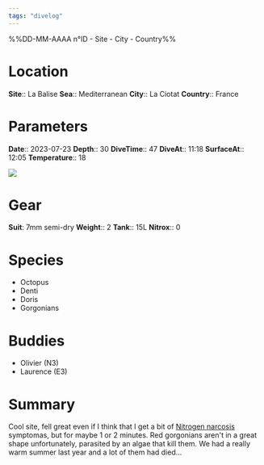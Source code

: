 ```yaml
---
tags: "divelog"
---
```

%%DD-MM-AAAA n°ID - Site - City - Country%%
# Location
**Site**:: La Balise
**Sea**:: Mediterranean
**City**:: La Ciotat
**Country**:: France

# Parameters
**Date**:: 2023-07-23
**Depth**:: 30
**DiveTime**:: 47
**DiveAt**:: 11:18
**SurfaceAt**:: 12:05
**Temperature**:: 18

![](IMG_0479.jpg)

# Gear
**Suit**: 7mm semi-dry
**Weight**:: 2
**Tank**:: 15L
**Nitrox**:: 0

# Species
- Octopus
- Denti
- Doris
- Gorgonians

# Buddies 
- Olivier (N3)
- Laurence (E3)

# Summary
Cool site, fell great even if I think that I get a bit of [Nitrogen narcosis](Nitrogen%20narcosis.md) symptomas, but for maybe 1 or 2 minutes. Red gorgonians aren't in a great shape unfortunately, parasited by an algae that kill them. We had a really warm summer last year and a lot of them had died...



